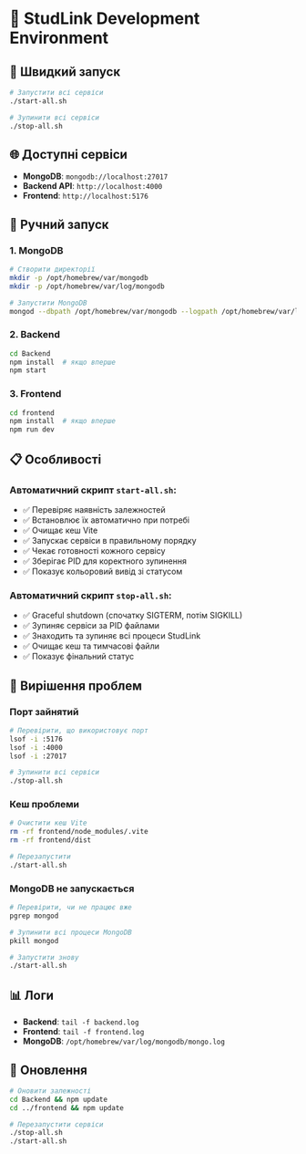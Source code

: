 # 🚀 StudLink Development Environment

## 🎯 Швидкий запуск

```bash
# Запустити всі сервіси
./start-all.sh

# Зупинити всі сервіси
./stop-all.sh
```

## 🌐 Доступні сервіси

- **MongoDB**: `mongodb://localhost:27017`
- **Backend API**: `http://localhost:4000`
- **Frontend**: `http://localhost:5176`

## 🔧 Ручний запуск

### 1. MongoDB
```bash
# Створити директорії
mkdir -p /opt/homebrew/var/mongodb
mkdir -p /opt/homebrew/var/log/mongodb

# Запустити MongoDB
mongod --dbpath /opt/homebrew/var/mongodb --logpath /opt/homebrew/var/log/mongodb/mongo.log --fork
```

### 2. Backend
```bash
cd Backend
npm install  # якщо вперше
npm start
```

### 3. Frontend
```bash
cd frontend
npm install  # якщо вперше
npm run dev
```

## 📋 Особливості

### Автоматичний скрипт `start-all.sh`:
- ✅ Перевіряє наявність залежностей
- ✅ Встановлює їх автоматично при потребі
- ✅ Очищає кеш Vite
- ✅ Запускає сервіси в правильному порядку
- ✅ Чекає готовності кожного сервісу
- ✅ Зберігає PID для коректного зупинення
- ✅ Показує кольоровий вивід зі статусом

### Автоматичний скрипт `stop-all.sh`:
- ✅ Graceful shutdown (спочатку SIGTERM, потім SIGKILL)
- ✅ Зупиняє сервіси за PID файлами
- ✅ Знаходить та зупиняє всі процеси StudLink
- ✅ Очищає кеш та тимчасові файли
- ✅ Показує фінальний статус

## 🐛 Вирішення проблем

### Порт зайнятий
```bash
# Перевірити, що використовує порт
lsof -i :5176
lsof -i :4000
lsof -i :27017

# Зупинити всі сервіси
./stop-all.sh
```

### Кеш проблеми
```bash
# Очистити кеш Vite
rm -rf frontend/node_modules/.vite
rm -rf frontend/dist

# Перезапустити
./start-all.sh
```

### MongoDB не запускається
```bash
# Перевірити, чи не працює вже
pgrep mongod

# Зупинити всі процеси MongoDB
pkill mongod

# Запустити знову
./start-all.sh
```

## 📊 Логи

- **Backend**: `tail -f backend.log`
- **Frontend**: `tail -f frontend.log`
- **MongoDB**: `/opt/homebrew/var/log/mongodb/mongo.log`

## 🔄 Оновлення

```bash
# Оновити залежності
cd Backend && npm update
cd ../frontend && npm update

# Перезапустити сервіси
./stop-all.sh
./start-all.sh
```